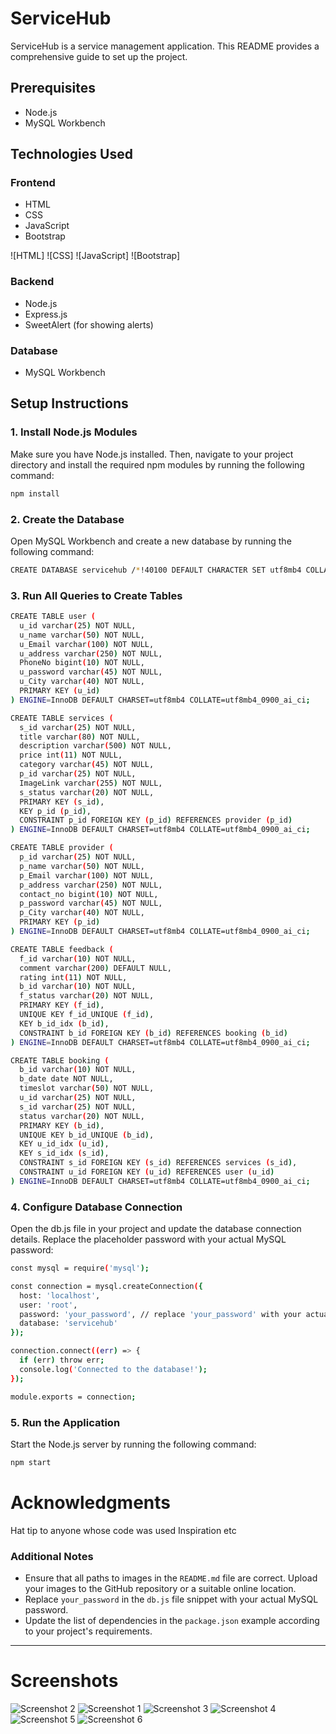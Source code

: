 # ServiceHub

ServiceHub is a service management application. This README provides a comprehensive guide to set up the project.

## Prerequisites

- Node.js
- MySQL Workbench

## Technologies Used

### Frontend

- HTML
- CSS
- JavaScript
- Bootstrap

![HTML]
![CSS]
![JavaScript]
![Bootstrap]

### Backend

- Node.js
- Express.js
- SweetAlert (for showing alerts)

### Database

- MySQL Workbench

## Setup Instructions

### 1. Install Node.js Modules

Make sure you have Node.js installed. Then, navigate to your project directory and install the required npm modules by running the following command:

```sh
npm install

```


### 2. Create the Database

Open MySQL Workbench and create a new database by running the following command:

```sh
CREATE DATABASE servicehub /*!40100 DEFAULT CHARACTER SET utf8mb4 COLLATE utf8mb4_0900_ai_ci */;
```
### 3. Run All Queries to Create Tables

```sh
CREATE TABLE user (
  u_id varchar(25) NOT NULL,
  u_name varchar(50) NOT NULL,
  u_Email varchar(100) NOT NULL,
  u_address varchar(250) NOT NULL,
  PhoneNo bigint(10) NOT NULL,
  u_password varchar(45) NOT NULL,
  u_City varchar(40) NOT NULL,
  PRIMARY KEY (u_id)
) ENGINE=InnoDB DEFAULT CHARSET=utf8mb4 COLLATE=utf8mb4_0900_ai_ci;

CREATE TABLE services (
  s_id varchar(25) NOT NULL,
  title varchar(80) NOT NULL,
  description varchar(500) NOT NULL,
  price int(11) NOT NULL,
  category varchar(45) NOT NULL,
  p_id varchar(25) NOT NULL,
  ImageLink varchar(255) NOT NULL,
  s_status varchar(20) NOT NULL,
  PRIMARY KEY (s_id),
  KEY p_id (p_id),
  CONSTRAINT p_id FOREIGN KEY (p_id) REFERENCES provider (p_id)
) ENGINE=InnoDB DEFAULT CHARSET=utf8mb4 COLLATE=utf8mb4_0900_ai_ci;

CREATE TABLE provider (
  p_id varchar(25) NOT NULL,
  p_name varchar(50) NOT NULL,
  p_Email varchar(100) NOT NULL,
  p_address varchar(250) NOT NULL,
  contact_no bigint(10) NOT NULL,
  p_password varchar(45) NOT NULL,
  p_City varchar(40) NOT NULL,
  PRIMARY KEY (p_id)
) ENGINE=InnoDB DEFAULT CHARSET=utf8mb4 COLLATE=utf8mb4_0900_ai_ci;

CREATE TABLE feedback (
  f_id varchar(10) NOT NULL,
  comment varchar(200) DEFAULT NULL,
  rating int(11) NOT NULL,
  b_id varchar(10) NOT NULL,
  f_status varchar(20) NOT NULL,
  PRIMARY KEY (f_id),
  UNIQUE KEY f_id_UNIQUE (f_id),
  KEY b_id_idx (b_id),
  CONSTRAINT b_id FOREIGN KEY (b_id) REFERENCES booking (b_id)
) ENGINE=InnoDB DEFAULT CHARSET=utf8mb4 COLLATE=utf8mb4_0900_ai_ci;

CREATE TABLE booking (
  b_id varchar(10) NOT NULL,
  b_date date NOT NULL,
  timeslot varchar(50) NOT NULL,
  u_id varchar(25) NOT NULL,
  s_id varchar(25) NOT NULL,
  status varchar(20) NOT NULL,
  PRIMARY KEY (b_id),
  UNIQUE KEY b_id_UNIQUE (b_id),
  KEY u_id_idx (u_id),
  KEY s_id_idx (s_id),
  CONSTRAINT s_id FOREIGN KEY (s_id) REFERENCES services (s_id),
  CONSTRAINT u_id FOREIGN KEY (u_id) REFERENCES user (u_id)
) ENGINE=InnoDB DEFAULT CHARSET=utf8mb4 COLLATE=utf8mb4_0900_ai_ci;

```

### 4. Configure Database Connection
Open the db.js file in your project and update the database connection details. Replace the placeholder password with your actual MySQL password:
```sh
const mysql = require('mysql');

const connection = mysql.createConnection({
  host: 'localhost',
  user: 'root',
  password: 'your_password', // replace 'your_password' with your actual MySQL password
  database: 'servicehub'
});

connection.connect((err) => {
  if (err) throw err;
  console.log('Connected to the database!');
});

module.exports = connection;

```

### 5. Run the Application
Start the Node.js server by running the following command:

```sh
npm start
```


# Acknowledgments
Hat tip to anyone whose code was used
Inspiration
etc


### Additional Notes

- Ensure that all paths to images in the `README.md` file are correct. Upload your images to the GitHub repository or a suitable online location.
- Replace `your_password` in the `db.js` file snippet with your actual MySQL password.
- Update the list of dependencies in the `package.json` example according to your project's requirements.

<hr>

# Screenshots

![Screenshot 2](https://i.postimg.cc/tTKsqYbS/Screenshot-2024-04-07-204922.png)
![Screenshot 1](https://i.postimg.cc/5ttYphp3/Screenshot-165.png)
![Screenshot 3](https://i.postimg.cc/3x10X8jN/Screenshot-2024-04-07-205016.png)
![Screenshot 4](https://i.postimg.cc/FsjLKg7j/Screenshot-2024-04-07-205026.png)
![Screenshot 5](https://i.postimg.cc/T3fW5LDB/Screenshot-2024-04-07-212014.png)
![Screenshot 6](https://i.postimg.cc/cJDYSx62/Screenshot-2024-04-07-212133.png)

